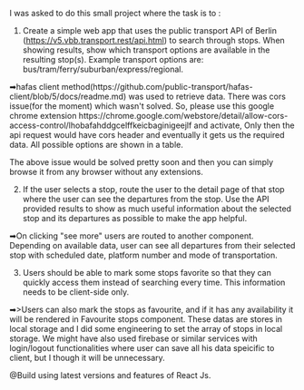 I was asked to do this small project where the task is to :

1. Create a simple web app that uses the public transport API of Berlin
(https://v5.vbb.transport.rest/api.html) to search through stops. When showing results, show
which transport options are available in the resulting stop(s). Example transport options are:
bus/tram/ferry/suburban/express/regional.

  <p>➡hafas client method(https://github.com/public-transport/hafas-client/blob/5/docs/readme.md) was used to retrieve data. There
  was cors issue(for the moment) which wasn't solved. So, please use this google chrome extension https://chrome.google.com/webstore/detail/allow-cors-access-control/lhobafahddgcelffkeicbaginigeejlf and activate, Only then the api request would have cors header and eventually
  it gets us the required data. All possible options are shown in a table.

   The above issue would be solved pretty soon and then you can simply browse it from any browser without any extensions. </p>

2. If the user selects a stop, route the user to the detail page of that stop where the user can see
the departures from the stop. Use the API provided results to show as much useful information
about the selected stop and its departures as possible to make the app helpful.

<p>➡On clicking "see more" users are routed to another component. Depending on available data, user can see all departures
  from their selected stop with scheduled date, platform number and mode of transportation. </p>

3. Users should be able to mark some stops favorite so that they can quickly access them instead
of searching every time. This information needs to be client-side only.

  <p>➡>Users can also mark the stops as favourite, and if it has any availability it will be rendered in Favourite stops
    component. These datas are stores in local storage and I did some engineering to set the array of stops in local storage.
    We might have also used firebase or similar services with login/logout functionalities where user can save all his data
  speicific to client, but I though it will be unnecessary. </p>


@Build using latest versions and features of React Js.
